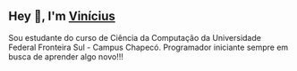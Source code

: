 

<h2>Hey 👋, I'm <a href="https://mazarafa.github.io/">Vinícius</a></h2>

Sou estudante do curso de Ciência da Computação da Universidade Federal Fronteira Sul - Campus Chapecó. Programador iniciante sempre em busca de aprender algo novo!!!
